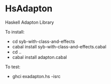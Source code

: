 HsAdapton
=========

Haskell Adapton Library

To install:
* cd syb-with-class-and-effects
* cabal install syb-with-class-and-effects.cabal
* cd ..
* cabal install adapton.cabal

To test:
* ghci exadapton.hs -isrc

